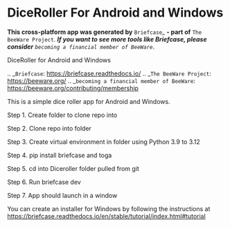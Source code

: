 DiceRoller For Android and Windows
==================================

**This cross-platform app was generated by** `Briefcase`_ **- part of**
`The BeeWare Project`_. **If you want to see more tools like Briefcase, please
consider** `becoming a financial member of BeeWare`_.

DiceRoller for Android and Windows

.. _`Briefcase`: https://briefcase.readthedocs.io/
.. _`The BeeWare Project`: https://beeware.org/
.. _`becoming a financial member of BeeWare`: https://beeware.org/contributing/membership

This is a simple dice roller app for Android and Windows.

Step 1. Create folder to clone repo into

Step 2. Clone repo into folder

Step 3. Create virtual environment in folder using Python 3.9 to 3.12

Step 4. pip install briefcase and toga

Step 5. cd into Diceroller folder pulled from git

Step 6. Run briefcase dev

Step 7. App should launch in a window

You can create an installer for Windows by following the instructions at https://briefcase.readthedocs.io/en/stable/tutorial/index.html#tutorial
